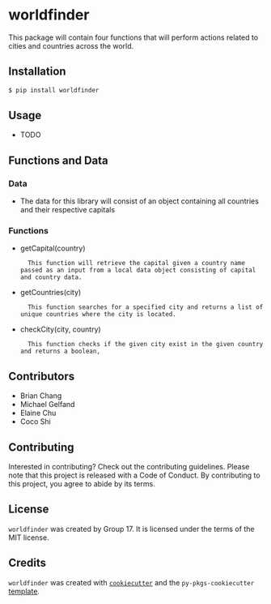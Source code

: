 # worldfinder

This package will contain four functions that will perform actions related to cities and countries across the world.

## Installation

```bash
$ pip install worldfinder
```

## Usage

- TODO

## Functions and Data
### Data
- The data for this library will consist of an object containing all countries and their respective capitals
### Functions
- getCapital(country) 

        This function will retrieve the capital given a country name passed as an input from a local data object consisting of capital and country data.

- getCountries(city)

        This function searches for a specified city and returns a list of unique countries where the city is located.

- checkCity(city, country)

        This function checks if the given city exist in the given country and returns a boolean,

## Contributors
- Brian Chang
- Michael Gelfand
- Elaine Chu
- Coco Shi

## Contributing

Interested in contributing? Check out the contributing guidelines. Please note that this project is released with a Code of Conduct. By contributing to this project, you agree to abide by its terms.

## License

`worldfinder` was created by Group 17. It is licensed under the terms of the MIT license.

## Credits

`worldfinder` was created with [`cookiecutter`](https://cookiecutter.readthedocs.io/en/latest/) and the `py-pkgs-cookiecutter` [template](https://github.com/py-pkgs/py-pkgs-cookiecutter).
